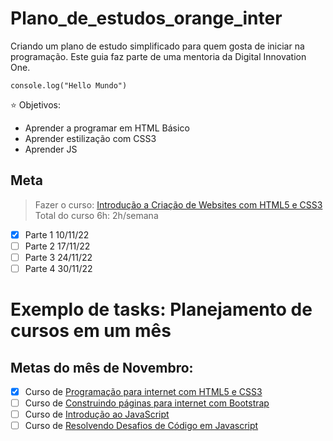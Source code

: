 # Plano_de_estudos_orange_inter

Criando um plano de estudo simplificado para quem gosta de iniciar na programação. Este guia faz parte de uma mentoria da Digital Innovation One.

``console.log("Hello Mundo")``

:star: Objetivos:
- Aprender a programar em HTML Básico
- Aprender estilização  com CSS3
- Aprender JS

## Meta
> Fazer o curso: [Introdução a Criação de Websites com HTML5 e CSS3](https://web.dio.me/course/introducao-criacao-de-websites-com-html5-e-css3/learning/462f831d-5fdf-485e-bf07-1d391eb94ac8)
> Total do curso 6h: 2h/semana
- [X] Parte 1 10/11/22
- [ ] Parte 2 17/11/22
- [ ] Parte 3 24/11/22
- [ ] Parte 4 30/11/22

# Exemplo de tasks: Planejamento de cursos em um mês
## Metas do mês de Novembro:
- [X] Curso de [Programação para internet com HTML5 e CSS3](https://web.dio.me/course/programando-interfaces-com-html5-e-css3/learning/f5066ef9-b542-43c0-a3c5-1519c61b84ee)
- [ ] Curso de [Construindo páginas para internet com Bootstrap](https://web.dio.me/course/crie-paginas-responsivas-na-web-utilizando-um-poderoso-framework/learning/d5695916-44d4-4d47-9db4-0bc829264835)
- [ ] Curso de [Introdução ao JavaScript](https://web.dio.me/course/introducao-ao-javascript/learning/ecf563b8-92b8-4061-95f3-66e32b1014cf)
- [ ] Curso de [Resolvendo Desafios de Código em Javascript](https://web.dio.me/course/resolvendo-desafios-de-codigo-em-javascript/learning/d71feeb5-8827-4cea-8625-35674c11d873)
